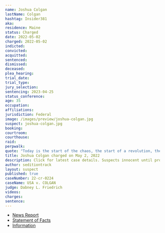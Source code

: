 ```yaml
---
name: Joshua Colgan
lastName: Colgan
hashtag: Insider381
aka:
residence: Maine
status: Charged
date: 2022-05-02
charged: 2022-05-02
indicted:
convicted:
acquitted:
sentenced:
dismissed:
deceased:
plea_hearing:
trial_date:
trial_type:
jury_selection:
sentencing: 2023-04-25
status_conference:
age: 35
occupation:
affiliations:
jurisdiction: Federal
image: /images/preview/joshua-colgan.jpg
suspect: joshua-colgan.jpg
booking:
courtroom:
courthouse:
raid:
perpwalk:
quote: "Today is the start of the chaos, the start of a revolution, the end of a chapter"
title: Joshua Colgan charged on May 2, 2022
description: Click for latest case details. Suspects innocent until proven guilty.
author: seditiontrack
layout: suspect
published: true
caseNumber: 22-cr-0224
caseName: USA v. COLGAN
judge: Dabney L. Friedrich
videos:
charges:
sentence:
---
```

- [News Report](https://www.newscentermaine.com/article/news/crime/jefferson-man-charged-in-connection-with-riot-at-us-capitol-building-insurrection-federal-trump/97-5139b0ef-8e9a-4571-bf38-73257457dd3e)
- [Statement of Facts](https://www.justice.gov/usao-dc/case-multi-defendant/file/1498511/download)
- [Information](https://extremism.gwu.edu/sites/g/files/zaxdzs2191/f/Joshua%20Colgan%20Information.pdf)

